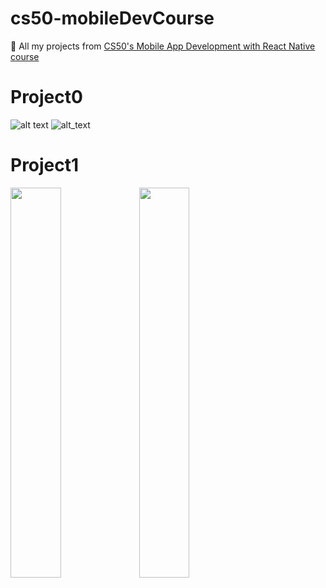 # cs50-mobileDevCourse
:blue_book: All my projects from [CS50's Mobile App Development with React Native course](https://www.edx.org/course/cs50s-mobile-app-development-with-react-native-0)

# Project0
![alt text](https://github.com/Mvrs/cs50-mobileDevCourse/blob/master/Projec0-screenshots/TODO-VanillaJS-APP.png)
![alt_text](https://github.com/Mvrs/cs50-mobileDevCourse/blob/master/Projec0-screenshots/TodoVanillaApp.png)

# Project1
<img src="https://github.com/Mvrs/cs50-mobileDevCourse/blob/master/Project1-sceenshots/Project1S.png" width="40%">
<img src="https://github.com/Mvrs/cs50-mobileDevCourse/blob/master/Project1-sceenshots/Project1P.png" width="40%"">
